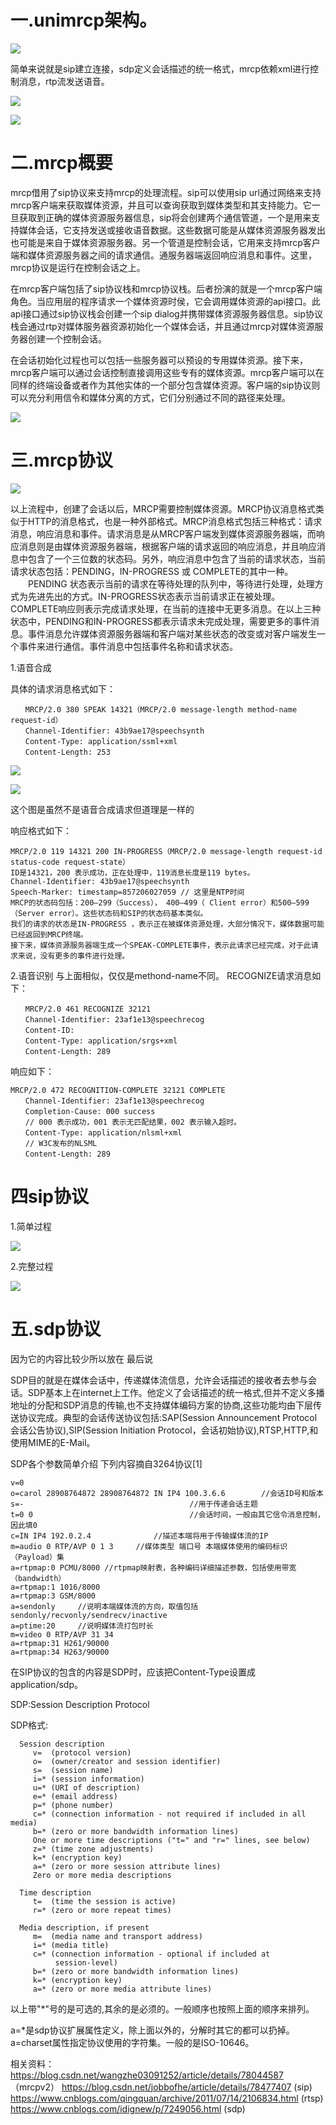
# 一.unimrcp架构。

![](104fc461-75c2-4f24-8b42-db52137ab806.jpg)

简单来说就是sip建立连接，sdp定义会话描述的统一格式，mrcp依赖xml进行控制消息，rtp流发送语音。

![](mrcp2.png)

![](mrcp3.png)

# 二.mrcp概要

mrcp借用了sip协议来支持mrcp的处理流程。sip可以使用sip url通过网络来支持mrcp客户端来获取媒体资源，并且可以查询获取到媒体类型和其支持能力。它一旦获取到正确的媒体资源服务器信息，sip将会创建两个通信管道，一个是用来支持媒体会话，它支持发送或接收语音数据。这些数据可能是从媒体资源服务器发出也可能是来自于媒体资源服务器。另一个管道是控制会话，它用来支持mrcp客户端和媒体资源服务器之间的请求通信。通服务器端返回响应消息和事件。这里，mrcp协议是运行在控制会话之上。

 在mrcp客户端包括了sip协议栈和mrcp协议栈。后者扮演的就是一个mrcp客户端角色。当应用层的程序请求一个媒体资源时侯，它会调用媒体资源的api接口。此api接口通过sip协议栈会创建一个sip dialog并携带媒体资源服务器信息。sip协议栈会通过rtp对媒体服务器资源初始化一个媒体会话，并且通过mrcp对媒体资源服务器创建一个控制会话。
                
 在会话初始化过程也可以包括一些服务器可以预设的专用媒体资源。接下来，mrcp客户端可以通过会话控制直接调用这些专有的媒体资源。mrcp客户端可以在同样的终端设备或者作为其他实体的一个部分包含媒体资源。客户端的sip协议则可以充分利用信令和媒体分离的方式，它们分别通过不同的路径来处理。

![](mrcp1.png)

# 三.mrcp协议

![](mrcp.png)

以上流程中，创建了会话以后，MRCP需要控制媒体资源。MRCP协议消息格式类似于HTTP的消息格式，也是一种外部格式。MRCP消息格式包括三种格式：请求消息，响应消息和事件。请求消息是从MRCP客户端发到媒体资源服务器端，而响应消息则是由媒体资源服务器端，根据客户端的请求返回的响应消息，并且响应消息中包含了一个三位数的状态码。另外，响应消息中包含了当前的请求状态，当前请求状态包括：PENDING，IN-PROGRESS 或 COMPLETE的其中一种。
　　PENDING 状态表示当前的请求在等待处理的队列中，等待进行处理，处理方式为先进先出的方式。IN-PROGRESS状态表示当前请求正在被处理。COMPLETE响应则表示完成请求处理，在当前的连接中无更多消息。在以上三种状态中，PENDING和IN-PROGRESS都表示请求未完成处理，需要更多的事件消息。事件消息允许媒体资源服务器端和客户端对某些状态的改变或对客户端发生一个事件来进行通信。事件消息中包括事件名称和请求状态。

1.语音合成

具体的请求消息格式如下：
```
　　MRCP/2.0 380 SPEAK 14321（MRCP/2.0 message-length method-name request-id）
　　Channel-Identifier: 43b9ae17@speechsynth
　　Content-Type: application/ssml+xml
　　Content-Length: 253
```

![](speak.jpg)

![](webwxgetmsgimg.jpeg)

这个图是虽然不是语音合成请求但道理是一样的

响应格式如下：
```
MRCP/2.0 119 14321 200 IN-PROGRESS（MRCP/2.0 message-length request-id status-code request-state）
ID是14321，200 表示成功，正在处理中，119消息长度是119 bytes。
Channel-Identifier: 43b9ae17@speechsynth
Speech-Marker: timestamp=857206027059 // 这里是NTP时间
MRCP的状态码包括：200–299（Success）， 400–499（ Client error）和500–599（Server error）。这些状态码和SIP的状态码基本类似。
我们的请求的状态是IN-PROGRESS ，表示正在被媒体资源处理，大部分情况下，媒体数据可能已经返回到MRCP终端。
接下来，媒体资源服务器端生成一个SPEAK-COMPLETE事件，表示此请求已经完成，对于此请求来说，没有更多的事件进行处理。
```

2.语音识别
与上面相似，仅仅是methond-name不同。
RECOGNIZE请求消息如下：
```
　　MRCP/2.0 461 RECOGNIZE 32121
　　Channel-Identifier: 23af1e13@speechrecog
　　Content-ID:
　　Content-Type: application/srgs+xml
　　Content-Length: 289
  ```
响应如下：
```
MRCP/2.0 472 RECOGNITION-COMPLETE 32121 COMPLETE
　　Channel-Identifier: 23af1e13@speechrecog
　　Completion-Cause: 000 success
　　// 000 表示成功，001 表示无匹配结果，002 表示输入超时。
　　Content-Type: application/nlsml+xml
　　// W3C发布的NLSML
　　Content-Length: 289
  ```


# 四sip协议

1.简单过程

![](sip.png)

2.完整过程

![](sip302.png)

# 五.sdp协议
因为它的内容比较少所以放在 最后说

SDP目的就是在媒体会话中，传递媒体流信息，允许会话描述的接收者去参与会话。SDP基本上在internet上工作。他定义了会话描述的统一格式,但并不定义多播地址的分配和SDP消息的传输,也不支持媒体编码方案的协商,这些功能均由下层传送协议完成。典型的会话传送协议包括:SAP(Session Announcement Protocol会话公告协议),SIP(Session Initiation Protocol，会话初始协议),RTSP,HTTP,和使用MIME的E-Mail。


SDP各个参数简单介绍
下列内容摘自3264协议[1]
```
v=0                                                                              
o=carol 28908764872 28908764872 IN IP4 100.3.6.6        //会话ID号和版本
s=-                                     //用于传递会话主题
t=0 0                                   //会话时间，一般由其它信令消息控制，因此填0
c=IN IP4 192.0.2.4              //描述本端将用于传输媒体流的IP
m=audio 0 RTP/AVP 0 1 3     //媒体类型 端口号 本端媒体使用的编码标识（Payload）集
a=rtpmap:0 PCMU/8000 //rtpmap映射表，各种编码详细描述参数，包括使用带宽（bandwidth）
a=rtpmap:1 1016/8000
a=rtpmap:3 GSM/8000
a=sendonly     //说明本端媒体流的方向，取值包括sendonly/recvonly/sendrecv/inactive
a=ptime:20     //说明媒体流打包时长
m=video 0 RTP/AVP 31 34
a=rtpmap:31 H261/90000
a=rtpmap:34 H263/90000
```


在SIP协议的包含的内容是SDP时，应该把Content-Type设置成application/sdp。

SDP:Session Description Protocol

SDP格式:

      Session description
         v=  (protocol version)
         o=  (owner/creator and session identifier)
         s=  (session name)
         i=* (session information)
         u=* (URI of description)
         e=* (email address)
         p=* (phone number)
         c=* (connection information - not required if included in all media)
         b=* (zero or more bandwidth information lines)
         One or more time descriptions ("t=" and "r=" lines, see below)
         z=* (time zone adjustments)
         k=* (encryption key)
         a=* (zero or more session attribute lines)
         Zero or more media descriptions

      Time description
         t=  (time the session is active)
         r=* (zero or more repeat times)

      Media description, if present
         m=  (media name and transport address)
         i=* (media title)
         c=* (connection information - optional if included at
              session-level)
         b=* (zero or more bandwidth information lines)
         k=* (encryption key)
         a=* (zero or more media attribute lines)
         
以上带"*"号的是可选的,其余的是必须的。一般顺序也按照上面的顺序来排列。

a=*是sdp协议扩展属性定义，除上面以外的，分解时其它的都可以扔掉。
a=charset属性指定协议使用的字符集。一般的是ISO-10646。



相关资料：
https://blog.csdn.net/wangzhe03091252/article/details/78044587 （mrcpv2）
https://blog.csdn.net/jobbofhe/article/details/78477407 (sip)
https://www.cnblogs.com/qingquan/archive/2011/07/14/2106834.html (rtsp)
https://www.cnblogs.com/idignew/p/7249056.html (sdp)













